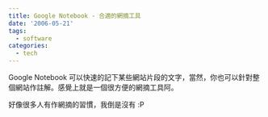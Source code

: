 ```yaml
---
title: Google Notebook - 合適的網摘工具
date: '2006-05-21'
tags:
  - software
categories:
  - tech
---
```

Google Notebook 可以快速的記下某些網站片段的文字，當然，你也可以針對整個網站作註解。感覺上就是一個很方便的網摘工具阿。  
  
好像很多人有作網摘的習慣，我倒是沒有 :P